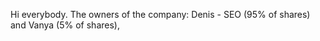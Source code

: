 Hi everybody. 
The owners of the company:
  Denis - SEO (95% of shares) and
  Vanya (5% of shares),
